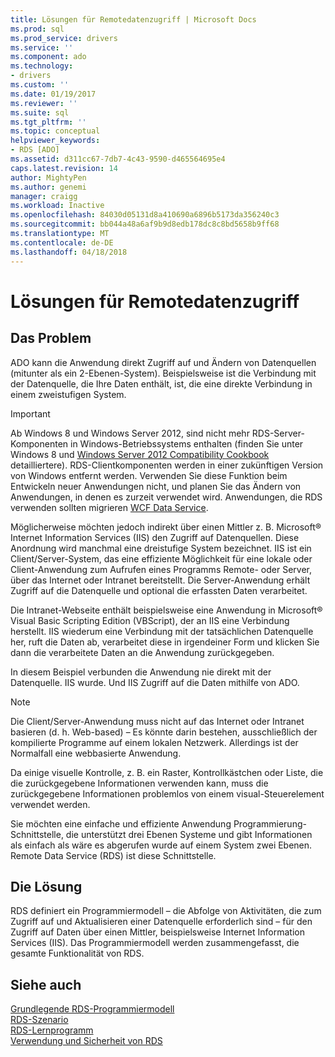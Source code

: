 ```yaml
---
title: Lösungen für Remotedatenzugriff | Microsoft Docs
ms.prod: sql
ms.prod_service: drivers
ms.service: ''
ms.component: ado
ms.technology:
- drivers
ms.custom: ''
ms.date: 01/19/2017
ms.reviewer: ''
ms.suite: sql
ms.tgt_pltfrm: ''
ms.topic: conceptual
helpviewer_keywords:
- RDS [ADO]
ms.assetid: d311cc67-7db7-4c43-9590-d465564695e4
caps.latest.revision: 14
author: MightyPen
ms.author: genemi
manager: craigg
ms.workload: Inactive
ms.openlocfilehash: 84030d05131d8a410690a6896b5173da356240c3
ms.sourcegitcommit: bb044a48a6af9b9d8edb178dc8c8bd5658b9ff68
ms.translationtype: MT
ms.contentlocale: de-DE
ms.lasthandoff: 04/18/2018
---
```

# <a name="solutions-for-remote-data-access"></a>Lösungen für Remotedatenzugriff
## <a name="the-issue"></a>Das Problem  
 ADO kann die Anwendung direkt Zugriff auf und Ändern von Datenquellen (mitunter als ein 2-Ebenen-System). Beispielsweise ist die Verbindung mit der Datenquelle, die Ihre Daten enthält, ist, die eine direkte Verbindung in einem zweistufigen System.  
  
> [!IMPORTANT]
>  Ab Windows 8 und Windows Server 2012, sind nicht mehr RDS-Server-Komponenten in Windows-Betriebssystems enthalten (finden Sie unter Windows 8 und [Windows Server 2012 Compatibility Cookbook](https://www.microsoft.com/en-us/download/details.aspx?id=27416) detailliertere). RDS-Clientkomponenten werden in einer zukünftigen Version von Windows entfernt werden. Verwenden Sie diese Funktion beim Entwickeln neuer Anwendungen nicht, und planen Sie das Ändern von Anwendungen, in denen es zurzeit verwendet wird. Anwendungen, die RDS verwenden sollten migrieren [WCF Data Service](http://go.microsoft.com/fwlink/?LinkId=199565).  
  
 Möglicherweise möchten jedoch indirekt über einen Mittler z. B. Microsoft® Internet Information Services (IIS) den Zugriff auf Datenquellen. Diese Anordnung wird manchmal eine dreistufige System bezeichnet. IIS ist ein Client/Server-System, das eine effiziente Möglichkeit für eine lokale oder Client-Anwendung zum Aufrufen eines Programms Remote- oder Server, über das Internet oder Intranet bereitstellt. Die Server-Anwendung erhält Zugriff auf die Datenquelle und optional die erfassten Daten verarbeitet.  
  
 Die Intranet-Webseite enthält beispielsweise eine Anwendung in Microsoft® Visual Basic Scripting Edition (VBScript), der an IIS eine Verbindung herstellt. IIS wiederum eine Verbindung mit der tatsächlichen Datenquelle her, ruft die Daten ab, verarbeitet diese in irgendeiner Form und klicken Sie dann die verarbeitete Daten an die Anwendung zurückgegeben.  
  
 In diesem Beispiel verbunden die Anwendung nie direkt mit der Datenquelle. IIS wurde. Und IIS Zugriff auf die Daten mithilfe von ADO.  
  
> [!NOTE]
>  Die Client/Server-Anwendung muss nicht auf das Internet oder Intranet basieren (d. h. Web-based) – Es könnte darin bestehen, ausschließlich der kompilierte Programme auf einem lokalen Netzwerk. Allerdings ist der Normalfall eine webbasierte Anwendung.  
  
 Da einige visuelle Kontrolle, z. B. ein Raster, Kontrollkästchen oder Liste, die die zurückgegebene Informationen verwenden kann, muss die zurückgegebene Informationen problemlos von einem visual-Steuerelement verwendet werden.  
  
 Sie möchten eine einfache und effiziente Anwendung Programmierung-Schnittstelle, die unterstützt drei Ebenen Systeme und gibt Informationen als einfach als wäre es abgerufen wurde auf einem System zwei Ebenen. Remote Data Service (RDS) ist diese Schnittstelle.  
  
## <a name="the-solution"></a>Die Lösung  
 RDS definiert ein Programmiermodell – die Abfolge von Aktivitäten, die zum Zugriff auf und Aktualisieren einer Datenquelle erforderlich sind – für den Zugriff auf Daten über einen Mittler, beispielsweise Internet Information Services (IIS). Das Programmiermodell werden zusammengefasst, die gesamte Funktionalität von RDS.  
  
## <a name="see-also"></a>Siehe auch  
 [Grundlegende RDS-Programmiermodell](../../../ado/guide/remote-data-service/basic-rds-programming-model.md)   
 [RDS-Szenario](../../../ado/guide/remote-data-service/rds-scenario.md)   
 [RDS-Lernprogramm](../../../ado/guide/remote-data-service/rds-tutorial.md)   
 [Verwendung und Sicherheit von RDS](../../../ado/guide/remote-data-service/rds-usage-and-security.md)


